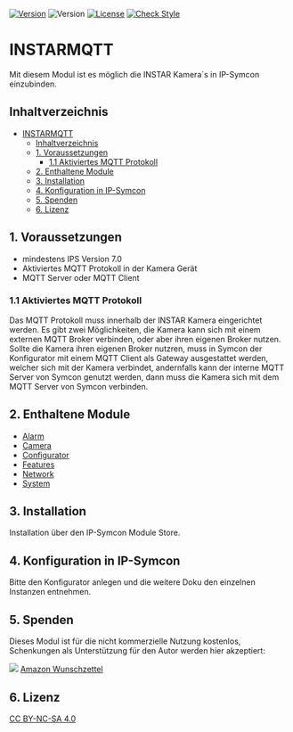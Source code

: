 [![Version](https://img.shields.io/badge/Symcon-PHPModul-red.svg)](https://www.symcon.de/service/dokumentation/entwicklerbereich/sdk-tools/sdk-php/)
![Version](https://img.shields.io/badge/Symcon%20Version-7.0%20%3E-blue.svg)
[![License](https://img.shields.io/badge/License-CC%20BY--NC--SA%204.0-green.svg)](https://creativecommons.org/licenses/by-nc-sa/4.0/)
[![Check Style](https://github.com/Schnittcher/INSTARMQTT/workflows/Check%20Style/badge.svg)](https://github.com/Schnittcher/IPS-Shelly/actions)

# INSTARMQTT
   Mit diesem Modul ist es möglich die INSTAR Kamera´s in IP-Symcon einzubinden.
 
## Inhaltverzeichnis
- [INSTARMQTT](#instarmqtt)
	- [Inhaltverzeichnis](#inhaltverzeichnis)
	- [1. Voraussetzungen](#1-voraussetzungen)
		- [1.1 Aktiviertes MQTT Protokoll](#11-aktiviertes-mqtt-protokoll)
	- [2. Enthaltene Module](#2-enthaltene-module)
	- [3. Installation](#3-installation)
	- [4. Konfiguration in IP-Symcon](#4-konfiguration-in-ip-symcon)
	- [5. Spenden](#5-spenden)
	- [6. Lizenz](#6-lizenz)
   
## 1. Voraussetzungen

* mindestens IPS Version 7.0
* Aktiviertes MQTT Protokoll in der Kamera Gerät
* MQTT Server oder MQTT Client

### 1.1 Aktiviertes MQTT Protokoll
Das MQTT Protokoll muss innerhalb der INSTAR Kamera eingerichtet werden.
Es gibt zwei Möglichkeiten, die Kamera kann sich mit einem externen MQTT Broker verbinden, oder aber ihren eigenen Broker nutzen.
Sollte die Kamera ihren eigenen Broker nutzren, muss in Symcon der Konfigurator mit einem MQTT Client als Gateway ausgestattet werden, welcher sich mit der Kamera verbindet, andernfalls kann der interne MQTT Server von Symcon genutzt werden, dann muss die Kamera sich mit dem MQTT Server von Symcon verbinden.

## 2. Enthaltene Module

* [Alarm](Alarm/README.md)
* [Camera](Camera/README.md)
* [Configurator](Configurator/README.md)
* [Features](Features/README.md)
* [Network](Network/README.md)
* [System](System/README.md)

## 3. Installation
Installation über den IP-Symcon Module Store.

## 4. Konfiguration in IP-Symcon
Bitte den Konfigurator anlegen und die weitere Doku den einzelnen Instanzen entnehmen.

## 5. Spenden

Dieses Modul ist für die nicht kommerzielle Nutzung kostenlos, Schenkungen als Unterstützung für den Autor werden hier akzeptiert:    

<a href="https://www.paypal.com/cgi-bin/webscr?cmd=_s-xclick&hosted_button_id=EK4JRP87XLSHW" target="_blank"><img src="https://www.paypalobjects.com/de_DE/DE/i/btn/btn_donate_LG.gif" border="0" /></a> <a href="https://www.amazon.de/hz/wishlist/ls/3JVWED9SZMDPK?ref_=wl_share" target="_blank">Amazon Wunschzettel</a>

## 6. Lizenz

[CC BY-NC-SA 4.0](https://creativecommons.org/licenses/by-nc-sa/4.0/)